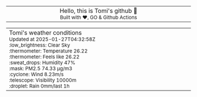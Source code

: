 
<div align="center">
<table>
<tbody>
<td align="center">
<img width="2000" height="0"><br>
Hello, this is Tomi's github 👋<br>
<sup>Built with ❤️, GO & Github Actions</sup><br>
<img width="2000" height="0">
</td>
</tbody>
</table>
</div>
<table>
<tbody>
<td align="left">
<img width="2000" height="0"><br>
Tomi's weather conditions<br>
<sup>Updated at 2025-01-27T04:32:58Z</sup><br>
<sup>:low_brightness: Clear Sky</sup><br>
<sup>:thermometer: Temperature 26.22 </sup><br>
<sup>:thermometer: Feels like 26.22</sup><br>
<sup>:sweat_drops: Humidity 47%</sup><br>
<sup>:mask: PM2.5 74.33 μg/m3</sup><br>
<sup>:cyclone: Wind 8.23m/s </sup><br>
<sup>:telescope: Visibility 10000m </sup><br>
<sup>:droplet: Rain 0mm/last 1h </sup><br>
<img width="2000" height="0">
</td>
<td align="left">
<img width="2000" height="0"><br>
<br>
<img width="2000" height="0">
</td>
</tbody>
</table>
</div>
    